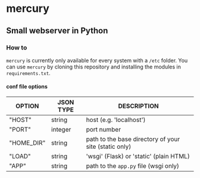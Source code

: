 # mercury

## Small webserver in Python


### How to
`mercury` is currently only available for every system with a `/etc` folder.
You can use `mercury` by cloning this repository and installing the modules in `requirements.txt`.

#### conf file options
| OPTION    | JSON TYPE | DESCRIPTION |
| --------- | --------- | ----------- |
|"HOST"     | string    | host (e.g. 'localhost')
|"PORT"     | integer   | port number
|"HOME_DIR" | string    | path to the base directory of your site (static only)
|"LOAD"     | string    | 'wsgi' (Flask) or 'static' (plain HTML)
|"APP"      | string    | path to the `app.py` file (wsgi only)

